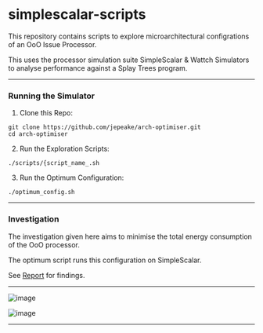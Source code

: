 # simplescalar-scripts

This repository contains scripts to explore microarchitectural configrations of an OoO Issue Processor.

This uses the processor simulation suite SimpleScalar & Wattch Simulators to analyse performance against a Splay Trees program.

---

### Running the Simulator

1. Clone this Repo:

```
git clone https://github.com/jepeake/arch-optimiser.git
cd arch-optimiser
```

2. Run the Exploration Scripts:
```
./scripts/{script_name_.sh
```

3. Run the Optimum Configuration:
```
./optimum_config.sh
```
---

### Investigation

The investigation given here aims to minimise the total energy consumption of the OoO processor.

The optimum script runs this configuration on SimpleScalar.

See [Report](Arch-Exploration-Report.pdf) for findings.

---

![image](https://github.com/user-attachments/assets/8095a4d4-d25d-46cd-952c-435cb06f1d6c)

![image](https://github.com/user-attachments/assets/08f2e345-9930-4dda-99c5-aeab074c79a4)

---
